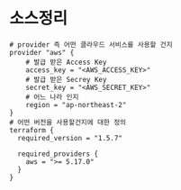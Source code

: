 # 소스정리
    # provider 즉 어떤 클라우드 서비스를 사용할 건지
    provider "aws" {  
        # 발급 받은 Access Key
        access_key = "<AWS_ACCESS_KEY>"
        # 발급 받은 Secrey Key
        secret_key = "<AWS_SECRET_KEY>"
        # 어느 나라 인지
        region = "ap-northeast-2"
    }
    # 어떤 버전을 사용할건지에 대한 정의    
    terraform {
      required_version = "1.5.7"
    
      required_providers {
        aws = ">= 5.17.0"
      }
    }


